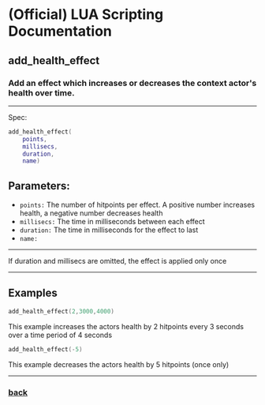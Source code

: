 
# (Official) LUA Scripting Documentation

## add_health_effect

### Add an effect which increases or decreases the context actor's health over time.
___
Spec:
```lua
add_health_effect(
	points,
	millisecs,
	duration,
	name)
```
## Parameters:
- `points:` The number of hitpoints per effect. A positive number increases health, a negative number decreases health
- `millisecs:` The time in milliseconds between each effect
- `duration:` The time in milliseconds for the effect to last
- `name:` 

___
If duration and millisecs are omitted, the effect is applied only once

___
## Examples
```lua
add_health_effect(2,3000,4000)
```
This example increases the actors health by 2 hitpoints every 3 seconds over a time period of 4 seconds
```lua
add_health_effect(-5)
```
This example decreases the actors health by 5 hitpoints (once only)

___
### [back](../other)
